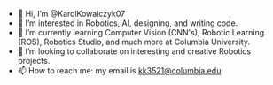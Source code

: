 - 👋 Hi, I’m @KarolKowalczyk07
- 👀 I’m interested in Robotics, AI, designing, and writing code.
- 🌱 I’m currently learning Computer Vision (CNN's), Robotic Learning (ROS), Robotics Studio, and much more at Columbia University.
- 💞️ I’m looking to collaborate on interesting and creative Robotics projects.
- 📫 How to reach me: my email is kk3521@columbia.edu

<!---
KarolKowalczyk07/KarolKowalczyk07 is a ✨ special ✨ repository because its `README.md` (this file) appears on your GitHub profile.
You can click the Preview link to take a look at your changes.
--->
